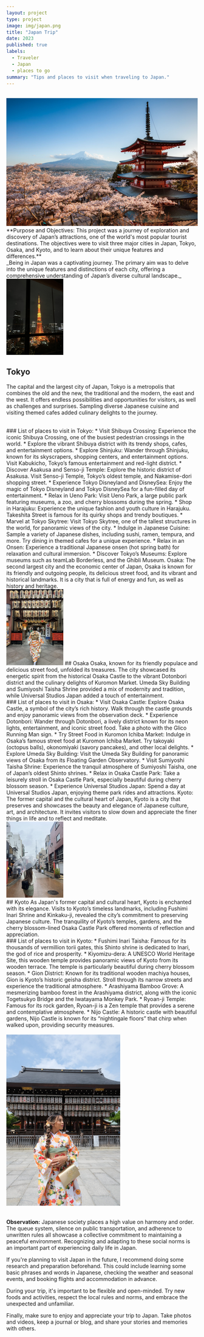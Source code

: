 ```yaml
---
layout: project
type: project
image: img/japan.png
title: "Japan Trip"
date: 2023
published: true
labels:
  - Traveler
  - Japan
  - places to go 
summary: "Tips and places to visit when traveling to Japan."
---
```



<br />
<img width="900px" class="img-fluid" src="../img/japan.png">  

<br />
**Purpose and Objectives: This project was a journey of exploration and discovery of Japan’s attractions, one of the world's most popular tourist destinations. The objectives were to visit three major cities in Japan, Tokyo, Osaka, and Kyoto, and to learn about their unique features and differences.**


<br />
_Being in Japan was a captivating journey. The primary aim was to delve into the unique features and distinctions of each city, offering a comprehensive understanding of Japan’s diverse cultural landscape._

<br />
<img width="150px" class="rounded float-start pe-4" src="../img/5.jpg">

## Tokyo
The capital and the largest city of Japan, Tokyo is a metropolis that combines the old and the new, the traditional and the modern, the east and the west. It offers endless possibilities and opportunities for visitors, as well as challenges and surprises. Sampling diverse Japanese cuisine and visiting themed cafes added culinary delights to the journey.

<br />
### List of places to visit in Tokyo:
*	Visit Shibuya Crossing: Experience the iconic Shibuya Crossing, one of the busiest pedestrian crossings in the world.
*	Explore the vibrant Shibuya district with its trendy shops, cafes, and entertainment options.
*	Explore Shinjuku: Wander through Shinjuku, known for its skyscrapers, shopping centers, and entertainment options. Visit Kabukicho, Tokyo’s famous entertainment and red-light district.
*	Discover Asakusa and Senso-ji Temple: Explore the historic district of Asakusa. Visit Senso-ji Temple, Tokyo’s oldest temple, and Nakamise-dori shopping street.
*	Experience Tokyo Disneyland and DisneySea: Enjoy the magic of Tokyo Disneyland and Tokyo DisneySea for a fun-filled day of entertainment.
*	Relax in Ueno Park: Visit Ueno Park, a large public park featuring museums, a zoo, and cherry blossoms during the spring.
*	Shop in Harajuku: Experience the unique fashion and youth culture in Harajuku. Takeshita Street is famous for its quirky shops and trendy boutiques.
*	Marvel at Tokyo Skytree: Visit Tokyo Skytree, one of the tallest structures in the world, for panoramic views of the city.
*	Indulge in Japanese Cuisine: Sample a variety of Japanese dishes, including sushi, ramen, tempura, and more. Try dining in themed cafes for a unique experience.
*	Relax in an Onsen: Experience a traditional Japanese onsen (hot spring bath) for relaxation and cultural immersion.
*	Discover Tokyo’s Museums: Explore museums such as teamLab Borderless, and the Ghibli Museum.
Osaka: The second largest city and the economic center of Japan, Osaka is known for its friendly and outgoing people, its delicious street food, and its vibrant and historical landmarks. It is a city that is full of energy and fun, as well as history and heritage.

<br />
<img width="150px" class="rounded float-start pe-4" src="../img/3.jpg">
## Osaka
Osaka, known for its friendly populace and delicious street food, unfolded its treasures. The city showcased its energetic spirit from the historical Osaka Castle to the vibrant Dotonbori district and the culinary delights of Kuromon Market. Umeda Sky Building and Sumiyoshi Taisha Shrine provided a mix of modernity and tradition, while Universal Studios Japan added a touch of entertainment.

<br />
### List of places to visit in Osaka:
*	Visit Osaka Castle: Explore Osaka Castle, a symbol of the city’s rich history. Walk through the castle grounds and enjoy panoramic views from the observation deck.
*	Experience Dotonbori: Wander through Dotonbori, a lively district known for its neon lights, entertainment, and iconic street food. Take a photo with the Glico Running Man sign.
*	Try Street Food in Kuromon Ichiba Market: Indulge in Osaka’s famous street food at Kuromon Ichiba Market. Try takoyaki (octopus balls), okonomiyaki (savory pancakes), and other local delights.
*	Explore Umeda Sky Building: Visit the Umeda Sky Building for panoramic views of Osaka from its Floating Garden Observatory.
*	Visit Sumiyoshi Taisha Shrine: Experience the tranquil atmosphere of Sumiyoshi Taisha, one of Japan’s oldest Shinto shrines.
*	Relax in Osaka Castle Park: Take a leisurely stroll in Osaka Castle Park, especially beautiful during cherry blossom season.
*	Experience Universal Studios Japan: Spend a day at Universal Studios Japan, enjoying theme park rides and attractions.
Kyoto: The former capital and the cultural heart of Japan, Kyoto is a city that preserves and showcases the beauty and elegance of Japanese culture, art, and architecture. It invites visitors to slow down and appreciate the finer things in life and to reflect and meditate.

<br />
<img width="150px" class="rounded float-start pe-4" src="../img/2.jpg">
<br />
## Kyoto
As Japan's former capital and cultural heart, Kyoto is enchanted with its elegance. Visits to Kyoto’s timeless landmarks, including Fushimi Inari Shrine and Kinkaku-ji, revealed the city’s commitment to preserving Japanese culture. The tranquility of Kyoto’s temples, gardens, and the cherry blossom-lined Osaka Castle Park offered moments of reflection and appreciation.

<br />
### List of places to visit in Kyoto:
*	Fushimi Inari Taisha: Famous for its thousands of vermillion torii gates, this Shinto shrine is dedicated to Inari, the god of rice and prosperity.
*	Kiyomizu-dera: A UNESCO World Heritage Site, this wooden temple provides panoramic views of Kyoto from its wooden terrace. The temple is particularly beautiful during cherry blossom season.
*	Gion District: Known for its traditional wooden machiya houses, Gion is Kyoto’s historic geisha district. Stroll through its narrow streets and experience the traditional atmosphere.
*	Arashiyama Bamboo Grove: A mesmerizing bamboo forest in the Arashiyama district, along with the iconic Togetsukyo Bridge and the Iwatayama Monkey Park.
*	Ryoan-ji Temple: Famous for its rock garden, Ryoan-ji is a Zen temple that provides a serene and contemplative atmosphere.
*	Nijo Castle: A historic castle with beautiful gardens, Nijo Castle is known for its “nightingale floors” that chirp when walked upon, providing security measures.


<br />

<br />

<img width="300px" class="rounded float-start pe-4" src="../img/6.jpeg">

<br />

<br />

**Observation:** Japanese society places a high value on harmony and order. The queue system, silence on public transportation, and adherence to unwritten rules all showcase a collective commitment to maintaining a peaceful environment. Recognizing and adapting to these social norms is an important part of experiencing daily life in Japan.

If you're planning to visit Japan in the future, I recommend doing some research and preparation beforehand. This could include learning some basic phrases and words in Japanese, checking the weather and seasonal events, and booking flights and accommodation in advance.

During your trip, it's important to be flexible and open-minded. Try new foods and activities, respect the local rules and norms, and embrace the unexpected and unfamiliar.

Finally, make sure to enjoy and appreciate your trip to Japan. Take photos and videos, keep a journal or blog, and share your stories and memories with others.
